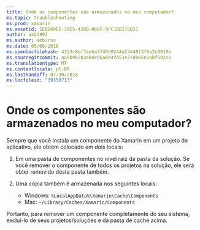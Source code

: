 ```yaml
---
title: Onde os componentes são armazenados no meu computador?
ms.topic: troubleshooting
ms.prod: xamarin
ms.assetid: 5EBB49EE-39E5-428B-866F-9FC1BB215B31
author: asb3993
ms.author: amburns
ms.date: 05/08/2018
ms.openlocfilehash: 4152c8ef7eeba3748d9244e27e48f3f9a2c0019b
ms.sourcegitcommit: aa9b9b203ab4cd6a6b4fd51e27d865e2abf582c1
ms.translationtype: MT
ms.contentlocale: pt-BR
ms.lasthandoff: 07/30/2018
ms.locfileid: "39350713"
---
```

# <a name="where-are-the-components-stored-on-my-machine"></a>Onde os componentes são armazenados no meu computador?

Sempre que você instala um componente do Xamarin em um projeto de aplicativo, ele obtém colocado em dois locais:

1. Em uma pasta de componentes no nível raiz da pasta da solução. Se você remover o componente de todos os projetos na solução, ele será obter removido desta pasta também.

2. Uma cópia também é armazenada nos seguintes locais:
    - Windows: `%LocalAppData%\Xamarin\Cache\Components`
    - Mac: `~/Library/Caches/Xamarin/Components`

Portanto, para remover um componente completamente do seu sistema, excluí-lo de seus projetos/soluções e da pasta de cache acima.
